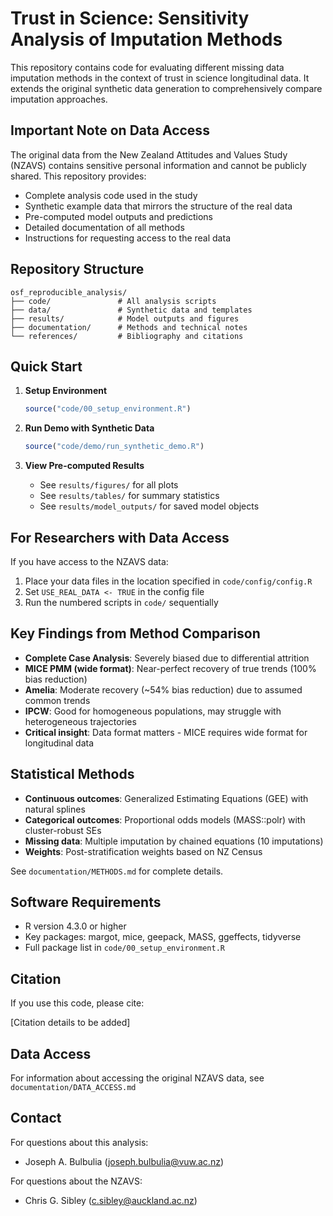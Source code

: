 # Trust in Science: Sensitivity Analysis of Imputation Methods

This repository contains code for evaluating different missing data imputation methods in the context of trust in science longitudinal data. It extends the original synthetic data generation to comprehensively compare imputation approaches.

## Important Note on Data Access

The original data from the New Zealand Attitudes and Values Study (NZAVS) contains sensitive personal information and cannot be publicly shared. This repository provides:

- Complete analysis code used in the study
- Synthetic example data that mirrors the structure of the real data
- Pre-computed model outputs and predictions
- Detailed documentation of all methods
- Instructions for requesting access to the real data

## Repository Structure

```
osf_reproducible_analysis/
├── code/               # All analysis scripts
├── data/               # Synthetic data and templates
├── results/            # Model outputs and figures
├── documentation/      # Methods and technical notes
└── references/         # Bibliography and citations
```

## Quick Start

1. **Setup Environment**
   ```r
   source("code/00_setup_environment.R")
   ```

2. **Run Demo with Synthetic Data**
   ```r
   source("code/demo/run_synthetic_demo.R")
   ```

3. **View Pre-computed Results**
   - See `results/figures/` for all plots
   - See `results/tables/` for summary statistics
   - See `results/model_outputs/` for saved model objects

## For Researchers with Data Access

If you have access to the NZAVS data:

1. Place your data files in the location specified in `code/config/config.R`
2. Set `USE_REAL_DATA <- TRUE` in the config file
3. Run the numbered scripts in `code/` sequentially

## Key Findings from Method Comparison

- **Complete Case Analysis**: Severely biased due to differential attrition
- **MICE PMM (wide format)**: Near-perfect recovery of true trends (100% bias reduction)
- **Amelia**: Moderate recovery (~54% bias reduction) due to assumed common trends
- **IPCW**: Good for homogeneous populations, may struggle with heterogeneous trajectories
- **Critical insight**: Data format matters - MICE requires wide format for longitudinal data

## Statistical Methods

- **Continuous outcomes**: Generalized Estimating Equations (GEE) with natural splines
- **Categorical outcomes**: Proportional odds models (MASS::polr) with cluster-robust SEs
- **Missing data**: Multiple imputation by chained equations (10 imputations)
- **Weights**: Post-stratification weights based on NZ Census

See `documentation/METHODS.md` for complete details.

## Software Requirements

- R version 4.3.0 or higher
- Key packages: margot, mice, geepack, MASS, ggeffects, tidyverse
- Full package list in `code/00_setup_environment.R`

## Citation

If you use this code, please cite:

[Citation details to be added]

## Data Access

For information about accessing the original NZAVS data, see `documentation/DATA_ACCESS.md`

## Contact

For questions about this analysis:
- Joseph A. Bulbulia (joseph.bulbulia@vuw.ac.nz)

For questions about the NZAVS:
- Chris G. Sibley (c.sibley@auckland.ac.nz)